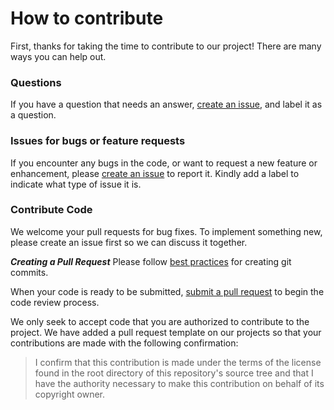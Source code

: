 # How to contribute

First, thanks for taking the time to contribute to our project! There are many ways you can help out.

### Questions

If you have a question that needs an answer, [create an issue](https://help.github.com/articles/creating-an-issue/), and
label it as a question.

### Issues for bugs or feature requests

If you encounter any bugs in the code, or want to request a new feature or enhancement,
please [create an issue](https://help.github.com/articles/creating-an-issue/) to report it. Kindly add a label to
indicate what type of issue it is.

### Contribute Code

We welcome your pull requests for bug fixes. To implement something new, please create an issue first so we can discuss
it together.

***Creating a Pull Request***
Please follow [best practices](https://github.com/trein/dev-best-practices/wiki/Git-Commit-Best-Practices) for creating
git commits.

When your code is ready to be
submitted, [submit a pull request](https://help.github.com/articles/creating-a-pull-request/) to begin the code review
process.

We only seek to accept code that you are authorized to contribute to the project. We have added a pull request template
on our projects so that your contributions are made with the following confirmation:

> I confirm that this contribution is made under the terms of the license found in the root directory of this repository's source tree and that I have the authority necessary to make this contribution on behalf of its copyright owner.
